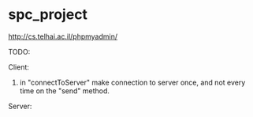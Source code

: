 # spc_project

http://cs.telhai.ac.il/phpmyadmin/

TODO:

Client:
1. in "connectToServer" make connection to server once, and not every time on the "send" method.


Server:
